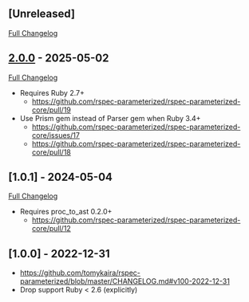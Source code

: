 ## [Unreleased]
[Full Changelog](https://github.com/rspec-parameterized/rspec-parameterized-core/compare/v2.0.0...main)

## [2.0.0](https://github.com/rspec-parameterized/rspec-parameterized-core/releases/tag/v2.0.0) - 2025-05-02
[Full Changelog](https://github.com/rspec-parameterized/rspec-parameterized-core/compare/v1.0.1...v2.0.0)

- Requires Ruby 2.7+
  - https://github.com/rspec-parameterized/rspec-parameterized-core/pull/19
- Use Prism gem instead of Parser gem when Ruby 3.4+
  - https://github.com/rspec-parameterized/rspec-parameterized-core/issues/17
  - https://github.com/rspec-parameterized/rspec-parameterized-core/pull/18

## [1.0.1] - 2024-05-04
[Full Changelog](https://github.com/rspec-parameterized/rspec-parameterized-core/compare/v1.0.0...v1.0.1)

- Requires proc_to_ast 0.2.0+
  - https://github.com/rspec-parameterized/rspec-parameterized-core/pull/12

## [1.0.0] - 2022-12-31
- https://github.com/tomykaira/rspec-parameterized/blob/master/CHANGELOG.md#v100-2022-12-31
- Drop support Ruby < 2.6 (explicitly)
